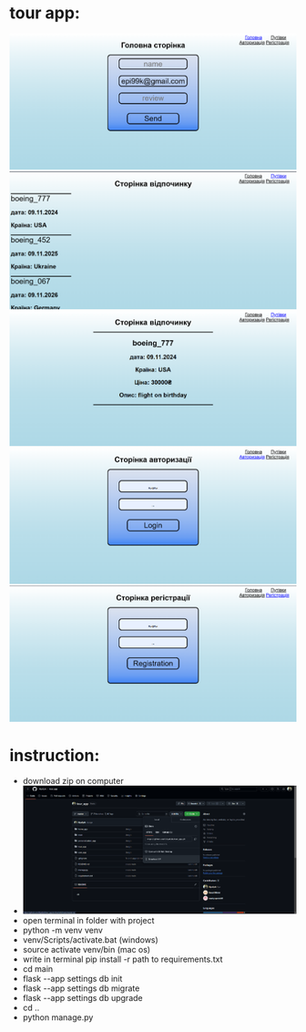 # tour app:
![alt text](images/image.png)
![alt text](images/2.png)
![alt text](images/5.png)
![alt text](images/3.png)
![alt text](images/4.png)
# instruction:

+ download zip on computer
+ ![alt text](images/6.png)
+ open terminal in folder with project
+ python -m venv venv
+ venv/Scripts/activate.bat (windows)
+ source activate venv/bin (mac os)
+ write in terminal pip install -r path to requirements.txt
+ cd main 
+ flask --app settings db init
+ flask --app settings db migrate
+ flask --app settings db upgrade
+ cd ..
+ python manage.py 